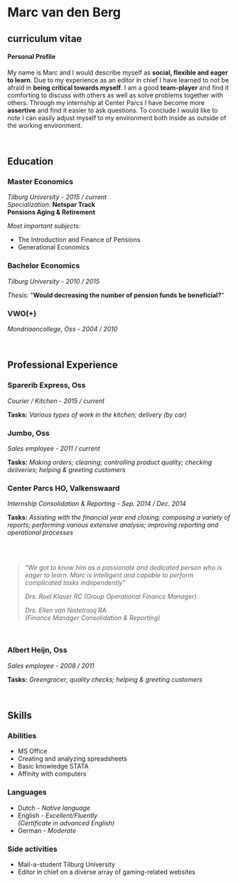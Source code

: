# Marc van den Berg
## curriculum vitae


#### Personal Profile

My name is Marc and I would describe myself as **social, flexible and eager to learn**. Due to my experience as an editor in chief I have learned to not be afraid in **being critical towards myself**. I am a good **team-player** and find it comforting to discuss with others as well as solve problems together with others. Through my internship at Center Parcs I have become more **assertive** and find it easier to ask questions. To conclude I would like to note I can easily adjust myself to my environment both inside as outside of the working environment.   



<br>

## Education

### Master Economics 
*Tilburg University* - *2015 / current*  
*Specialization*: **Netspar Track**  
**Pensions Aging & Retirement**

*Most important subjects:*  

- The Introduction and Finance of Pensions  
- Generational Economics 

### Bachelor Economics 
*Tilburg University* - *2010 / 2015*  

*Thesis:* "**Would decreasing the number of pension funds be beneficial?**"  



### VWO(+)
*Mondriaancollege, Oss* - *2004 / 2010*  


<br>

## Professional Experience

### Sparerib Express, Oss
*Courier / Kitchen* - *2015 / current*  

**Tasks:** *Various types of work in the kitchen; delivery (by car)*    

### Jumbo, Oss
*Sales employee* - *2011 / current*  

**Tasks:** *Making orders; cleaning; controlling product quality; checking deliveries; helping & greeting customers*    

### Center Parcs HO, Valkenswaard
*Internship Consolidation & Reporting* - *Sep. 2014 / Dec. 2014*  

**Tasks:** *Assisting with the financial year end closing; composing a variety of reports; performing various extensive analysis; improving reporting and operational processes*

<br> <br>



> *"We got to know him as a passionate and dedicated person who is eager to learn. Marc is intelligent and capable to perform complicated tasks independently"*  
>  
> <cite> Drs. Roel Klaver RC 
> (Group Operational Finance Manager)</cite>    
> 
> <cite> Drs. Ellen van Nistelrooij RA  
> (Finance Manager Consolidation & Reporting)</cite>

<br> 

### Albert Heijn, Oss  

*Sales employee* - *2008 / 2011*  

**Tasks:** *Greengrocer; quality checks; helping & greeting customers*    

<br>

## Skills

### Abilities

* MS Office
* Creating and analyzing spreadsheets
* Basic knowledge STATA
* Affinity with computers


### Languages

* Dutch - *Native language*
* English - *Excellent/Fluently  
 (Certificate in advanced English)*
* German - *Moderate*


### Side activities

* Mail-a-student Tilburg University
* Editor in chief on a diverse array of gaming-related websites